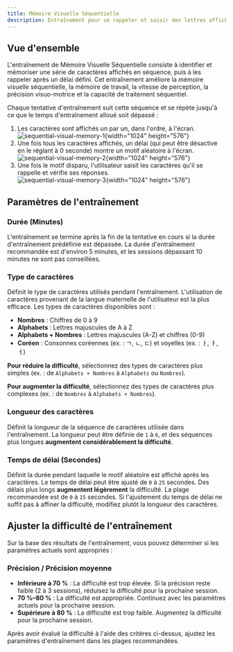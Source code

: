 ```yaml
---
title: Mémoire Visuelle Séquentielle
description: Entraînement pour se rappeler et saisir des lettres affichées séquentiellement
---
```


## Vue d'ensemble

L'entraînement de Mémoire Visuelle Séquentielle consiste à identifier et mémoriser une série de caractères affichés en séquence, puis à les rappeler après un délai défini. Cet entraînement améliore la mémoire visuelle séquentielle, la mémoire de travail, la vitesse de perception, la précision visuo-motrice et la capacité de traitement séquentiel.

Chaque tentative d'entraînement suit cette séquence et se répète jusqu'à ce que le temps d'entraînement alloué soit dépassé :

1. Les caractères sont affichés un par un, dans l'ordre, à l'écran.  
   ![sequential-visual-memory-1](/sequential-visual-memory-1.png){width="1024" height="576"}
2. Une fois tous les caractères affichés, un délai (qui peut être désactivé en le réglant à 0 seconde) montre un motif aléatoire à l'écran.  
   ![sequential-visual-memory-2](/sequential-visual-memory-2.png){width="1024" height="576"}
3. Une fois le motif disparu, l'utilisateur saisit les caractères qu'il se rappelle et vérifie ses réponses.  
   ![sequential-visual-memory-3](/sequential-visual-memory-3.png){width="1024" height="576"}

## Paramètres de l'entraînement

### Durée (Minutes)

L'entraînement se termine après la fin de la tentative en cours si la durée d'entraînement prédéfinie est dépassée. La durée d'entraînement recommandée est d'environ 5 minutes, et les sessions dépassant 10 minutes ne sont pas conseillées.

### Type de caractères

Définit le type de caractères utilisés pendant l'entraînement. L'utilisation de caractères provenant de la langue maternelle de l'utilisateur est la plus efficace. Les types de caractères disponibles sont :

- **Nombres** : Chiffres de 0 à 9
- **Alphabets** : Lettres majuscules de A à Z
- **Alphabets + Nombres** : Lettres majuscules (A-Z) et chiffres (0-9)
- **Coréen** : Consonnes coréennes (ex. : ㄱ, ㄴ, ㄷ) et voyelles (ex. : ㅏ, ㅑ, ㅓ)

**Pour réduire la difficulté**, sélectionnez des types de caractères plus simples (ex. : de `Alphabets + Nombres` à `Alphabets` ou `Nombres`).

**Pour augmenter la difficulté**, sélectionnez des types de caractères plus complexes (ex. : de `Nombres` à `Alphabets + Nombres`).

### Longueur des caractères

Définit la longueur de la séquence de caractères utilisée dans l'entraînement. La longueur peut être définie de `1` à `6`, et des séquences plus longues **augmentent considérablement la difficulté**.

### Temps de délai (Secondes)

Définit la durée pendant laquelle le motif aléatoire est affiché après les caractères. Le temps de délai peut être ajusté de `0` à `25` secondes. Des délais plus longs **augmentent légèrement** la difficulté. La plage recommandée est de `0` à `15` secondes. Si l'ajustement du temps de délai ne suffit pas à affiner la difficulté, modifiez plutôt la longueur des caractères.

## Ajuster la difficulté de l'entraînement

Sur la base des résultats de l'entraînement, vous pouvez déterminer si les paramètres actuels sont appropriés :

### Précision / Précision moyenne

- **Inférieure à 70 %** : La difficulté est trop élevée. Si la précision reste faible (2 à 3 sessions), réduisez la difficulté pour la prochaine session.
- **70 %–80 %** : La difficulté est appropriée. Continuez avec les paramètres actuels pour la prochaine session.
- **Supérieure à 80 %** : La difficulté est trop faible. Augmentez la difficulté pour la prochaine session.

Après avoir évalué la difficulté à l'aide des critères ci-dessus, ajustez les paramètres d'entraînement dans les plages recommandées.
